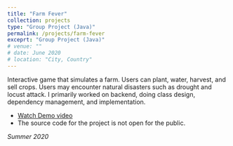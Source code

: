 ```yaml
---
title: "Farm Fever"
collection: projects
type: "Group Project (Java)"
permalink: /projects/farm-fever
exceprt: "Group Project (Java)"
# venue: ""
# date: June 2020
# location: "City, Country"
---
```

Interactive game that simulates a farm. Users can plant, water, harvest, and sell crops. Users may encounter natural disasters such as drought and locust attack.
I primarily worked on backend, doing class design, dependency management, and implementation.

* [Watch Demo video](https://tinyurl.com/farmfever)
* The source code for the project is not open for the public.

*Summer 2020*
